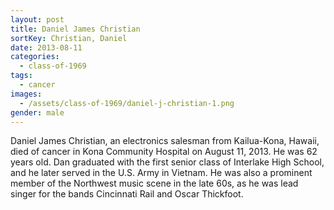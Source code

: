 ```yaml
---
layout: post
title: Daniel James Christian
sortKey: Christian, Daniel
date: 2013-08-11
categories:
  - class-of-1969
tags:
  - cancer
images:
  - /assets/class-of-1969/daniel-j-christian-1.png
gender: male
---
```

Daniel James Christian, an electronics salesman from Kailua-Kona, Hawaii, died of cancer in Kona Community Hospital on August 11, 2013.  He was 62 years old. Dan graduated with the first senior class of Interlake High School, and he later served in the U.S. Army in Vietnam.  He was also a prominent member of the Northwest music scene in the late 60s, as he was lead singer for the bands Cincinnati Rail and Oscar Thickfoot.